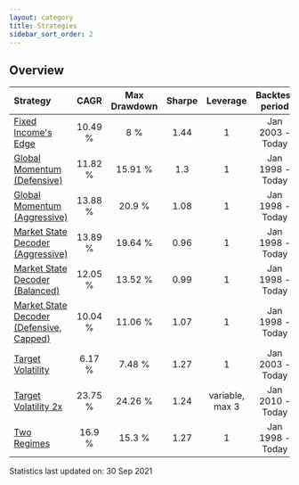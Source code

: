 ```yaml
---
layout: category
title: Strategies
sidebar_sort_order: 2
---
```


## Overview

| Strategy | CAGR | Max Drawdown | Sharpe | Leverage | Backtest period |
| :------- | :--: | :----------: | :----: | :------: | :-------------: |
| [Fixed Income's Edge](/strategies/fixed-incomes-edge) | 10.49 % | 8 % | 1.44 | 1 | Jan 2003 - Today |
| [Global Momentum (Defensive)](/strategies/global-momentum-defensive) | 11.82 % | 15.91 % | 1.3 | 1 | Jan 1998 - Today |
| [Global Momentum (Aggressive)](/strategies/global-momentum-aggressive) | 13.88 % | 20.9 % | 1.08 | 1 | Jan 1998 - Today |
| [Market State Decoder (Aggressive)](/strategies/market-state-decoder-aggressive) | 13.89 % | 19.64 % | 0.96 | 1 | Jan 1998 - Today |
| [Market State Decoder (Balanced)](/strategies/market-state-decoder-balanced) | 12.05 % | 13.52 % | 0.99 | 1 | Jan 1998 - Today |
| [Market State Decoder (Defensive, Capped)](/strategies/market-state-decoder-defensive) | 10.04 % | 11.06 % | 1.07 | 1 | Jan 1998 - Today |
| [Target Volatility](/strategies/target-volatility) | 6.17 % | 7.48 % | 1.27 | 1 | Jan 2003 - Today |
| [Target Volatility 2x](/strategies/target-volatility-2x) | 23.75 % | 24.26 % | 1.24 | variable, max 3 | Jan 2010 - Today |
| [Two Regimes](/strategies/two-regimes) | 16.9 % | 15.3 % | 1.27 | 1 | Jan 1998 - Today |

Statistics last updated on: 30 Sep 2021
